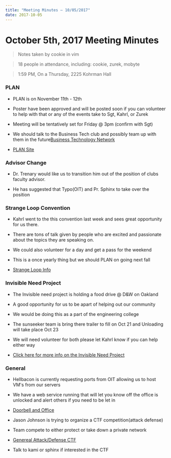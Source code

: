 ```yaml
---
title: "Meeting Minutes – 10/05/2017"
date: 2017-10-05
---
```

# October 5th, 2017 Meeting Minutes
> Notes taken by cookie in vim

> 18 people in attendance, including: cookie, zurek, mobyte

> 1:59 PM, On a Thursday, 2225 Kohrman Hall


### PLAN

- PLAN is on  November 11th - 12th

- Poster have been approved and  will be posted soon if you can volunteer to help with that or any of the events take to Sgt, Kahrl, or Zurek

- Meeting will be tentatively set for Friday @ 3pm (confirm with Sgt)

- We should talk to the Business Tech club and possibly team up with them in the future[Business Technology Network](https://www.facebook.com/groups/wmubtn/)

- [PLAN Site](https://whatistheplan.com)


### Advisor Change 

- Dr. Trenary would like us to transition him out of the position of clubs faculty advisor.

- He has suggested that Typo(OIT) and Pr. Sphinx to take over the position


### Strange Loop Convention

- Kahrl went to the this convention last week and sees great opportunity for us there.

- There are tons of talk given by people who are excited and passionate about the topics they are speaking on.

- We could also volunteer for a day and get a pass for the weekend

- This is a once yearly thing but we should PLAN on going next fall

- [Strange Loop Info](https://www.thestrangeloop.com/)


### Invisible Need Project

- The Invisible need project is holding a food drive @ D&W on Oakland

- A good opportunity for us to be apart of helping out our community

- We would be doing this as a part of the engineering college

- The sunseeker team is bring there trailer to fill on Oct 21 and Unloading will take place Oct 23

- We will need volunteer for both please let Kahrl know if you can help either way

- [Click here for more info on the Invisible Need Project](http://www.mywmu.com/s/1428/gid2/index.aspx?sid=1428&gid=2&pgid=2030)


### General

- Hellbacon is currently requesting ports from OIT  allowing us to host VM's from our servers

- We have a web service running that will let you know off the office is unlocked and alert others if you need to be let in

- [Doorbell and Office](https://cclub.cs.wmich.edu/office/)

- Jason Johnson is trying to organize a CTF competition(attack defense)

- Team compete to either protect or take down a private network

- [Genereal Attack/Defense CTF](https://2017.faustctf.net/information/attackdefense-for-beginners/)

- Talk to kami or sphinx if interested in the CTF
